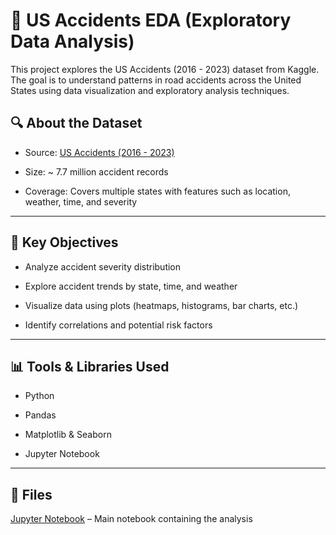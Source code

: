 # 🚗 US Accidents EDA (Exploratory Data Analysis)
This project explores the US Accidents (2016 - 2023) dataset from Kaggle. The goal is to understand patterns in road accidents across the United States using data visualization and exploratory analysis techniques.

## 🔍 About the Dataset
- Source: [US Accidents (2016 - 2023)](https://www.kaggle.com/datasets/sobhanmoosavi/us-accidents)

- Size: ~ 7.7 million accident records

- Coverage: Covers multiple states with features such as location, weather, time, and severity
---
## 📌 Key Objectives
- Analyze accident severity distribution

- Explore accident trends by state, time, and weather

- Visualize data using plots (heatmaps, histograms, bar charts, etc.)

- Identify correlations and potential risk factors
---
## 📊 Tools & Libraries Used
- Python

- Pandas 

- Matplotlib & Seaborn

- Jupyter Notebook
---
## 📁 Files
[Jupyter Notebook](accident-analysis.ipynb) – Main notebook containing the analysis
